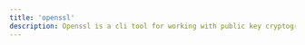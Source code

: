 ```yaml
---
title: 'openssl'
description: Openssl is a cli tool for working with public key cryptography
---
```

